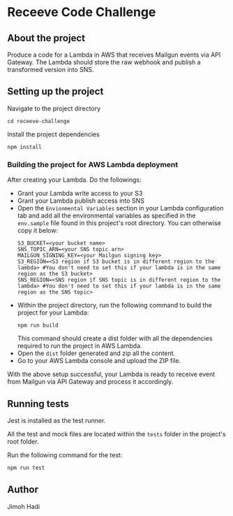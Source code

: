 # Receeve Code Challenge

## About the project
Produce a code for a Lambda in AWS that receives Mailgun events via API Gateway.
The Lambda should store the raw webhook and publish a transformed version into SNS.

## Setting up the project
Navigate to the project directory
```
cd receeve-challenge
```

Install the project dependencies
```
npm install
```

### Building the project for AWS Lambda deployment
After creating your Lambda. Do the followings:
* Grant your Lambda write access to your S3
* Grant your Lambda publish access into SNS
* Open the `Envionmental Variables` section in your Lambda configuration tab and add all the
environmental variables as specified in the `env.sample` file found in this project's root directory.
  You can otherwise copy it below:
  ```
  S3_BUCKET=<your bucket name>
  SNS_TOPIC_ARN=<your SNS topic arn>
  MAILGUN_SIGNING_KEY=<your Mailgun signing key>
  S3_REGION=<S3 region if S3 bucket is in different region to the lambda> #You don't need to set this if your lambda is in the same region as the S3 bucket>
  SNS_REGION=<SNS region if SNS topic is in different region to the lambda> #You don't need to set this if your lambda is in the same region as the SNS topic>
  ```
* Within the project directory, run the following command to build the project for your Lambda:
  ```
  npm run build
  ```
  This command should create a dist folder with all the dependencies required to run the project in AWS Lambda.
* Open the `dist` folder generated and zip all the content.
* Go to your AWS Lambda console and upload the ZIP file.

With the above setup successful, your Lambda is ready to receive event from Mailgun via API Gateway and process it accordingly.

## Running tests

Jest is installed as the test runner.

All the test and mock files are located within the `tests` folder in the project's root folder.

Run the following command  for the test:
```bash
npm run test
```

## Author
Jimoh Hadi




